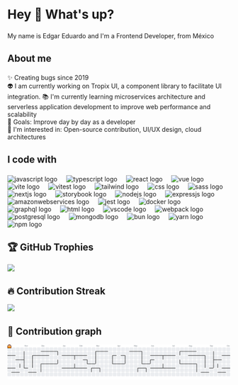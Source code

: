 <h1 align="left">Hey 👋 What's up?</h1>

###

<p align="left">My name is Edgar Eduardo and I'm a Frontend Developer, from México</p>

###

<h2 align="left">About me</h2>

###

<p align="left">
  ✨ Creating bugs since 2019<br>
  👽 I am currently working on Tropix UI, a component library to facilitate UI integration.
  📚 I'm currently learning microservices architecture and serverless application development to improve web performance and scalability<br>
  🎯 Goals: Improve day by day as a developer <br>
  👀 I'm interested in: Open-source contribution, UI/UX design, cloud architectures</p>

###

<h2 align="left">I code with</h2>

###

<div align="left">
  <img src="https://cdn.jsdelivr.net/gh/devicons/devicon/icons/javascript/javascript-original.svg" height="40" alt="javascript logo"  />
  <img width="12" />
  <img src="https://cdn.jsdelivr.net/gh/devicons/devicon/icons/typescript/typescript-original.svg" height="40" alt="typescript logo"  />
  <img width="12" />
  <img src="https://cdn.jsdelivr.net/gh/devicons/devicon/icons/react/react-original.svg" height="40" alt="react logo"  />
  <img width="12" />
  <img src="https://skillicons.dev/icons?i=vue" height="40" alt="vue logo"  />
  <img width="12" />
  <img src="https://skillicons.dev/icons?i=vite" height="40" alt="vite logo"  />
  <img width="12" />
  <img src="https://skillicons.dev/icons?i=vitest" height="40" alt="vitest logo"  />
  <img width="12" />
  <img src="https://skillicons.dev/icons?i=tailwind" height="40" alt="tailwind logo"  />
  <img width="12" />
  <img src="https://skillicons.dev/icons?i=css" height="40" alt="css logo"  />
  <img width="12" />
  <img src="https://skillicons.dev/icons?i=sass" height="40" alt="sass logo"  />
  <img width="12" />
  <img src="https://cdn.jsdelivr.net/gh/devicons/devicon/icons/nextjs/nextjs-original.svg" height="40" alt="nextjs logo"  />
  <img width="12" />
  <img src="https://cdn.jsdelivr.net/gh/devicons/devicon/icons/storybook/storybook-original.svg" height="40" alt="storybook logo"  />
  <img width="12" />
  <img src="https://cdn.jsdelivr.net/gh/devicons/devicon/icons/nodejs/nodejs-original.svg" height="40" alt="nodejs logo"  />
  <img width="12" />
   <img src="https://skillicons.dev/icons?i=expressjs" height="40" alt="expressjs logo"  />
  <img width="12" />
  <img src="https://skillicons.dev/icons?i=aws" height="40" alt="amazonwebservices logo"  />
  <img width="12" />
  <img src="https://cdn.jsdelivr.net/gh/devicons/devicon/icons/jest/jest-plain.svg" height="40" alt="jest logo"  />
  <img width="12" />
  <img src="https://skillicons.dev/icons?i=docker" height="40" alt="docker logo"  />
  <img width="12" />
  <img src="https://skillicons.dev/icons?i=graphql" height="40" alt="graphql logo"  />
  <img width="12" />
  <img src="https://skillicons.dev/icons?i=html" height="40" alt="html logo"  />
  <img width="12" />
  <img src="https://skillicons.dev/icons?i=vscode" height="40" alt="vscode logo"  />
  <img width="12" />
  <img src="https://skillicons.dev/icons?i=webpack" height="40" alt="webpack logo"  />
  <img width="12" />
  <img src="https://skillicons.dev/icons?i=postgresql" height="40" alt="postgresql logo"  />
  <img width="12" />
  <img src="https://skillicons.dev/icons?i=mongodb" height="40" alt="mongodb logo"  />
  <img width="12" />
  <img src="https://skillicons.dev/icons?i=bun" height="40" alt="bun logo"  />
  <img width="12" />
  <img src="https://skillicons.dev/icons?i=yarn" height="40" alt="yarn logo"  />
  <img width="12" />
  <img src="https://skillicons.dev/icons?i=npm" height="40" alt="npm logo"  />
</div>

## 🏆 GitHub Trophies

<!-- ⚠️ Important: Replace 'eduardo-talavera' with your actual GitHub username in the URL below -->
<p align="left">
  <img src="https://github-profile-trophy.vercel.app/?username=eduardo-talavera&theme=juicyfresh&column=7&margin-w=15&margin-h=15" />
</p>

## 🔥 Contribution Streak

<!-- ⚠️ Important: Replace 'eduardo-talavera' with your actual GitHub username in the URL below -->
<div align="left">
  <img src="https://github-readme-streak-stats.herokuapp.com/?user=eduardo-talavera&theme=radical&hide_border=false" />
</div>

## 👾 Contribution graph
<picture>
  <source media="(prefers-color-scheme: dark)" srcset="https://raw.githubusercontent.com/eduardo-talavera/eduardo-talavera/output/pacman-contribution-graph-dark.svg">
  <source media="(prefers-color-scheme: light)" srcset="https://raw.githubusercontent.com/eduardo-talavera/eduardo-talavera/output/pacman-contribution-graph.svg">
  <img alt="pacman contribution graph" src="https://raw.githubusercontent.com/eduardo-talavera/eduardo-talavera/output/pacman-contribution-graph.svg">
</picture>

###
